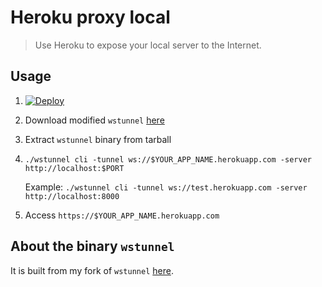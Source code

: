 # Heroku proxy local

> Use Heroku to expose your local server to the Internet.

## Usage

1. [![Deploy](https://www.herokucdn.com/deploy/button.svg)](https://heroku.com/deploy?template=https://github.com/ViniciusFXavier/heroku-proxy-local)
2. Download modified `wstunnel` [here](https://github.com/maple3142/ViniciusFXavier/releases)
3. Extract `wstunnel` binary from tarball
4. `./wstunnel cli -tunnel ws://$YOUR_APP_NAME.herokuapp.com -server http://localhost:$PORT`

	Example: `./wstunnel cli -tunnel ws://test.herokuapp.com -server http://localhost:8000`

5. Access `https://$YOUR_APP_NAME.herokuapp.com`

## About the binary `wstunnel`

It is built from my fork of `wstunnel` [here](https://github.com/maple3142/wstunnel).
